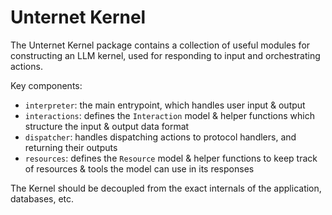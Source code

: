 # Unternet Kernel

The Unternet Kernel package contains a collection of useful modules for constructing an LLM kernel, used for responding to input and orchestrating actions.

Key components:

- `interpreter`: the main entrypoint, which handles user input & output
- `interactions`: defines the `Interaction` model & helper functions which structure the input & output data format
- `dispatcher`: handles dispatching actions to protocol handlers, and returning their outputs
- `resources`: defines the `Resource` model & helper functions to keep track of resources & tools the model can use in its responses

The Kernel should be decoupled from the exact internals of the application, databases, etc.
